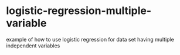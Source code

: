 # logistic-regression-multiple-variable
example of how to use logistic regression for data set having multiple independent variables

